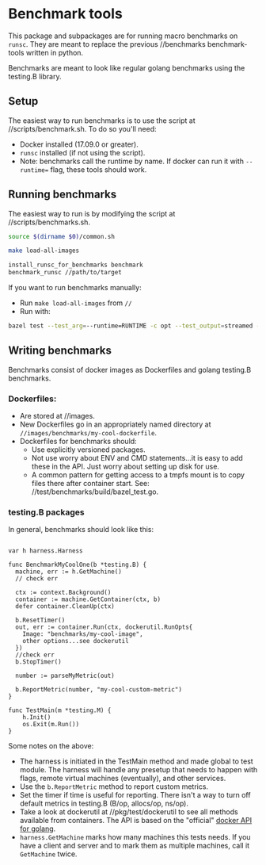# Benchmark tools

This package and subpackages are for running macro benchmarks on `runsc`. They
are meant to replace the previous //benchmarks benchmark-tools written in
python.

Benchmarks are meant to look like regular golang benchmarks using the testing.B
library.

## Setup

The easiest way to run benchmarks is to use the script at
//scripts/benchmark.sh. To do so you'll need:

*   Docker installed (17.09.0 or greater).
*   `runsc` installed (if not using the script).
*   Note: benchmarks call the runtime by name. If docker can run it with
    `--runtime=` flag, these tools should work.

## Running benchmarks

The easiest way to run is by modifying the script at //scripts/benchmarks.sh.

```bash
source $(dirname $0)/common.sh

make load-all-images

install_runsc_for_benchmarks benchmark
benchmark_runsc //path/to/target
```

If you want to run benchmarks manually:

*   Run `make load-all-images` from `//`
*   Run with:

```bash
bazel test --test_arg=--runtime=RUNTIME -c opt --test_output=streamed --test_timeout=600 --test_arg=-test.bench=. --nocache_test_results //path/to/target
```

## Writing benchmarks

Benchmarks consist of docker images as Dockerfiles and golang testing.B
benchmarks.

### Dockerfiles:

*   Are stored at //images.
*   New Dockerfiles go in an appropriately named directory at
    `//images/benchmarks/my-cool-dockerfile`.
*   Dockerfiles for benchmarks should:
    *   Use explicitly versioned packages.
    *   Not use worry about ENV and CMD statements...it is easy to add these in
        the API. Just worry about setting up disk for use.
    *   A common pattern for getting access to a tmpfs mount is to copy files
        there after container start. See: //test/benchmarks/build/bazel_test.go.

### testing.B packages

In general, benchmarks should look like this:

```golang

var h harness.Harness

func BenchmarkMyCoolOne(b *testing.B) {
  machine, err := h.GetMachine()
  // check err

  ctx := context.Background()
  container := machine.GetContainer(ctx, b)
  defer container.CleanUp(ctx)

  b.ResetTimer()
  out, err := container.Run(ctx, dockerutil.RunOpts{
    Image: "benchmarks/my-cool-image",
    other options...see dockerutil
  })
  //check err
  b.StopTimer()

  number := parseMyMetric(out)

  b.ReportMetric(number, "my-cool-custom-metric")
}

func TestMain(m *testing.M) {
    h.Init()
    os.Exit(m.Run())
}
```

Some notes on the above:

*   The harness is initiated in the TestMain method and made global to test
    module. The harness will handle any presetup that needs to happen with
    flags, remote virtual machines (eventually), and other services.
*   Use the `b.ReportMetric` method to report custom metrics.
*   Set the timer if time is useful for reporting. There isn't a way to turn off
    default metrics in testing.B (B/op, allocs/op, ns/op).
*   Take a look at dockerutil at //pkg/test/dockerutil to see all methods
    available from containers. The API is based on the "official"
    [docker API for golang](https://pkg.go.dev/mod/github.com/docker/docker).
*   `harness.GetMachine` marks how many machines this tests needs. If you have a
    client and server and to mark them as multiple machines, call it
    `GetMachine` twice.
